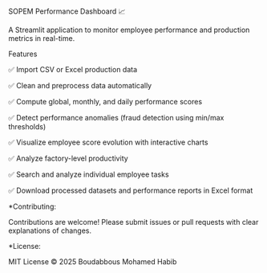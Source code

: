 SOPEM Performance Dashboard 📈

A Streamlit application to monitor employee performance and production metrics in real-time.

Features

✅ Import CSV or Excel production data

✅ Clean and preprocess data automatically

✅ Compute global, monthly, and daily performance scores

✅ Detect performance anomalies (fraud detection using min/max thresholds)

✅ Visualize employee score evolution with interactive charts

✅ Analyze factory-level productivity

✅ Search and analyze individual employee tasks

✅ Download processed datasets and performance reports in Excel format



*Contributing:

Contributions are welcome!
Please submit issues or pull requests with clear explanations of changes.

*License:

MIT License © 2025 Boudabbous Mohamed Habib
